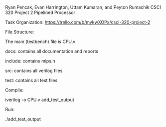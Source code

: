 Ryan Pencak, Evan Harrington, Uttam Kumaran, and Peyton Rumachik
CSCI 320 Project 2
Pipelined Processor

Task Organization: https://trello.com/b/mykwXOPx/csci-320-project-2

File Structure:

  The main (testbench) file is CPU.v

  docs: contains all documentation and reports

  include: contains mips.h

  src: contains all verilog files

  test: contains all test files

Compile:

  iverilog -o CPU.v add_test_output

Run:

  ./add_test_output
